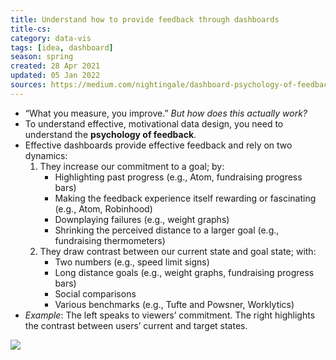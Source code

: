 ```yaml
---
title: Understand how to provide feedback through dashboards
title-cs: 
category: data-vis
tags: [idea, dashboard]
season: spring
created: 28 Apr 2021
updated: 05 Jan 2022
sources: https://medium.com/nightingale/dashboard-psychology-of-feedback-in-data-design-dd3176b9f67c?source=friends_link&sk=732ff2bf7ceb786863d2cc36bafeb176
---
```


* “What you measure, you improve.” _But how does this actually work?_
* To understand effective, motivational data design, you need to understand the **psychology of feedback**.
* Effective dashboards provide effective feedback and rely on two dynamics:
	1. They increase our commitment to a goal; by:
		-  Highlighting past progress (e.g., Atom, fundraising progress bars)
		-  Making the feedback experience itself rewarding or fascinating (e.g., Atom, Robinhood)
		-  Downplaying failures (e.g., weight graphs)
		-  Shrinking the perceived distance to a larger goal (e.g., fundraising thermometers)
	1. They draw contrast between our current state and goal state; with:
		-  Two numbers (e.g., speed limit signs)
		-  Long distance goals (e.g., weight graphs, fundraising progress bars)
		-  Social comparisons
		-  Various benchmarks (e.g., Tufte and Powsner, Worklytics)
* *Example*: The left speaks to viewers’ commitment. The right highlights the contrast between users’ current and target states.

![](https://miro.medium.com/1*--D5nHbtWDiJAuAPLMxZaw.png)

